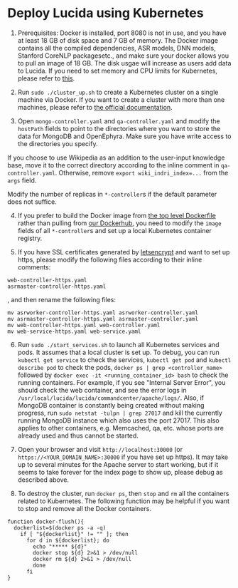 # Deploy Lucida using Kubernetes

1. Prerequisites:
  Docker is installed, port 8080 is not in use,
  and you have at least 18 GB of disk space and 7 GB of memory.
  The Docker image contains all the compiled dependencies, ASR models, DNN models,
  Stanford CoreNLP packagesetc.,
  and make sure your docker allows you to pull an image of 18 GB.
  The disk usgae will increase as users add data to Lucida.
  If you need to set memory and CPU limits for Kubernetes,
  please refer to [this](http://kubernetes.io/docs/admin/limitrange/).

2. Run `sudo ./cluster_up.sh` to create a Kubernetes cluster on a single machine via Docker.
  If you want to create a cluster with more than one machines,
  please refer to [the official documentation](http://kubernetes.io/docs/).

3. Open `mongo-controller.yaml` and `qa-controller.yaml` and modify the `hostPath` fields
  to point to the directories where you want to store the data for MongoDB and OpenEphyra.
  Make sure you have write access to the directories you specify. 

  If you choose to use Wikipedia as an addition to the user-input knowledge base,
  move it to the correct directory according to the inline comment in `qa-controller.yaml`.
  Otherwise, remove `export wiki_indri_index=...` from the `args` field.

  Modify the number of replicas in `*-controller`s if the default parameter does not suffice.

4. If you prefer to build the Docker image from [the top level Dockerfile](../../Dockerfile)
  rather than pulling from [our Dockerhub](https://hub.docker.com/r/claritylab/lucida/), you need to modify
  the `image` fields of all `*-controller`s and set up a local Kubernetes container registry.

5. If you have SSL certificates generated by [letsencrypt](https://letsencrypt.org/)
   and want to set up https, please modify the following files according to their inline comments:

  ```
  web-controller-https.yaml
  asrmaster-controller-https.yaml
  ```
  
  , and then rename the following files:
  
  ```
  mv asrworker-controller-https.yaml asrworker-controller.yaml
  mv asrmaster-controller-https.yaml asrmaster-controller.yaml
  mv web-controller-https.yaml web-controller.yaml
  mv web-service-https.yaml web-service.yaml
  ```

6. Run `sudo ./start_services.sh` to launch all Kubernetes services and pods.
  It assumes that a local cluster is set up.
  To debug, you can run `kubectl get service` to check the services,
  `kubectl get pod` and `kubectl describe pod` to check the pods,
  `docker ps | grep <controller_name>` followed by `docker exec -it <running_container_id> bash` to check the running containers.
  For example, if you see "Internal Server Error", you should check the web container,
  and see the error logs in `/usr/local/lucida/lucida/commandcenter/apache/logs/`.
  Also, if MongoDB container is constantly being created without making progress, 
  run `sudo netstat -tulpn | grep 27017` and kill the currently running MongoDB instance which also uses the port 27017.
  This also applies to other containers, e.g. Memcached, qa, etc. whose ports are already used and thus cannot be started.

7. Open your browser and visit `http://localhost:30000` (or `https://<YOUR_DOMAIN_NAME>:30000` if you have set up https).
  It may take up to several minutes for the Apache server to start working,
  but if it seems to take forever for the index page to show up, please debug as described above.

8. To destroy the cluster, run `docker ps`, then `stop` and `rm` all the containers related to Kubernetes.
   The following function may be helpful if you want to stop and remove all the Docker containers.

  ```
  function docker-flush(){
    dockerlist=$(docker ps -a -q)
      if [ "${dockerlist}" != "" ]; then
        for d in ${dockerlist}; do
          echo "***** ${d}"
          docker stop ${d} 2>&1 > /dev/null
          docker rm ${d} 2>&1 > /dev/null
          done
        fi
  }
  ```
